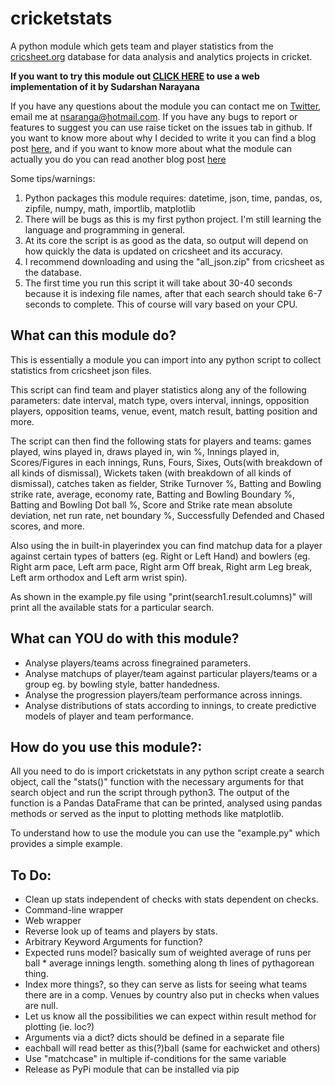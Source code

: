 # cricketstats
A python module which gets team and player statistics from the [cricsheet.org](https://cricsheet.org/) database for data analysis and analytics projects in cricket.

**If you want to try this module out [CLICK HERE](https://crickanalyst.anivaasi.net/) to use a web implementation of it by Sudarshan Narayana**

If you have any questions about the module you can contact me on [Twitter](https://www.twitter.com/humesfinger/), email me at [nsaranga@hotmail.com](mailto:nsaranga@hotmail.com). If you have any bugs to report or features to suggest you can use raise ticket on the issues tab in github. If you want to know more about why I decided to write it you can find a blog post [here](https://nsaranga.github.io/cricket/2021/12/19/TheAimOfCricketstats.html), and if you want to know more about what the module can actually you do you can read another blog post [here](https://nsaranga.github.io/cricket/2021/12/24/WhatCanCricketstatsDo.html) 

Some tips/warnings: 
1. Python packages this module requires: datetime, json, time, pandas, os, zipfile, numpy, math, importlib, matplotlib
2. There will be bugs as this is my first python project. I'm still learning the language and programming in general.
3. At its core the script is as good as the data, so output will depend on how quickly the data is updated on cricsheet and its accuracy.
4. I recommend downloading and using the "all_json.zip" from cricsheet as the database.
5. The first time you run this script it will take about 30-40 seconds because it is indexing file names, after that each search should take 6-7 seconds to complete. This of course will vary based on your CPU.

## What can this module do?
This is essentially a module you can import into any python script to collect statistics from cricsheet json files.

This script can find team and player statistics along any of the following parameters: date interval, match type, overs interval, innings, opposition players, opposition teams, venue, event, match result, batting position and more.

The script can then find the following stats for players and teams: games played, wins played in, draws played in, win %, Innings played in, Scores/Figures in each innings, Runs, Fours, Sixes, Outs(with breakdown of all kinds of dismissal), Wickets taken (with breakdown of all kinds of dismissal), catches taken as fielder, Strike Turnover %, Batting and Bowling strike rate, average, economy rate, Batting and Bowling Boundary %, Batting and Bowling Dot ball %, Score and Strike rate mean absolute deviation, net run rate, net boundary %, Successfully Defended and Chased scores, and more.

Also using the in built-in playerindex you can find matchup data for a player against certain types of batters (eg. Right or Left Hand) and bowlers (eg. Right arm pace, Left arm pace, Right arm Off break, Right arm Leg break, Left arm orthodox and Left arm wrist spin).

As shown in the example.py file using "print(search1.result.columns)" will print all the available stats for a particular search.

## What can YOU do with this module?
- Analyse players/teams across finegrained parameters.
- Analyse matchups of player/team against particular players/teams or a group eg. by bowling style, batter handedness.
- Analyse the progression players/team performance across innings.
- Analyse distributions of stats according to innings, to create predictive models of player and team performance.


## How do you use this module?:
 All you need to do is import cricketstats in any python script create a search object, call the "stats()" function with the necessary arguments for that search object and run the script through python3. The output of the function is a Pandas DataFrame that can be printed, analysed using pandas methods or served as the input to plotting methods like matplotlib.

To understand how to use the module you can use the "example.py" which provides a simple example.

## To Do:
- Clean up stats independent of checks with stats dependent on checks.
- Command-line wrapper
- Web wrapper
- Reverse look up of teams and players by stats.
- Arbitrary Keyword Arguments for function?
- Expected runs model? basically sum of weighted average of runs per ball * average innings length. something along th lines of pythagorean thing.
- Index more things?, so they can serve as lists for seeing what teams there are in a comp. Venues by country also put in checks when values are null.
- Let us know all the possibilities we can expect within result method for plotting (ie. loc?)
- Arguments via a dict? dicts should be defined in a separate file
- eachball will read better as this(?)ball (same for eachwicket and others)
- Use "matchcase" in multiple if-conditions for the same variable
- Release as PyPi module that can be installed via pip
